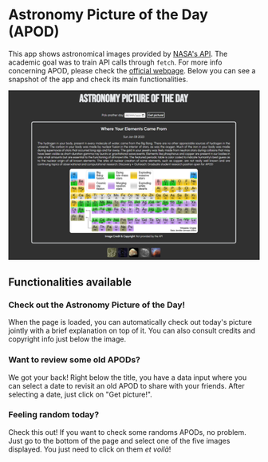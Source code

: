 # Astronomy Picture of the Day (APOD)

This app shows astronomical images provided by [NASA's API](https://github.com/nasa/apod-api). The academic goal was to train API calls through `fetch`. For more info concerning APOD, please check the [official webpage](https://apod.nasa.gov/apod/astropix.html). Below you can see a snapshot of the app and check its main functionalities.

![Screenshot](./app_snapshot.png)

## Functionalities available

### Check out the Astronomy Picture of the Day!

When the page is loaded, you can automatically check out today's picture jointly with a brief explanation on top of it. You can also consult credits and copyright info just below the image.

### Want to review some old APODs?

We got your back! Right below the title, you have a data input where you can select a date to revisit an old APOD to share with your friends. After selecting a date, just click on "Get picture!".

### Feeling random today?

Check this out! If you want to check some randoms APODs, no problem. Just go to the bottom of the page and select one of the five images displayed. You just need to click on them _et voilà_!
